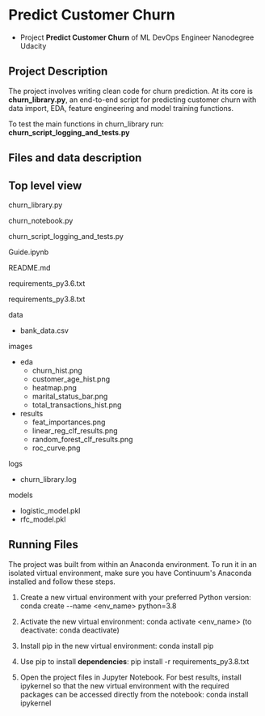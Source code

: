 # Predict Customer Churn

- Project **Predict Customer Churn** of ML DevOps Engineer Nanodegree Udacity

## Project Description
The project involves writing clean code for churn prediction. At its core is **churn_library.py**, an end-to-end script for predicting customer churn with data import, EDA, feature engineering and model training functions.

To test the main functions in churn_library run: **churn_script_logging_and_tests.py**

## Files and data description
Top level view
---------------

churn_library.py

churn_notebook.py

churn_script_logging_and_tests.py

Guide.ipynb

README.md

requirements_py3.6.txt

requirements_py3.8.txt

data
- bank_data.csv

images
- eda
	- churn_hist.png
	- customer_age_hist.png
	- heatmap.png
	- marital_status_bar.png
	- total_transactions_hist.png
- results
	- feat_importances.png
	- linear_reg_clf_results.png
	- random_forest_clf_results.png
	- roc_curve.png

logs
- churn_library.log

models
- logistic_model.pkl
- rfc_model.pkl


## Running Files
The project was built from within an Anaconda environment. To run it in an isolated virtual environment, make sure you have Continuum's Anaconda installed and follow these steps.

1. Create a new virtual environment with your preferred Python version: 
conda create --name <env_name> python=3.8

2. Activate the new virtual environment:
conda activate <env_name> (to deactivate: conda deactivate)

3. Install pip in the new virtual environment:
conda install pip

4. Use pip to install **dependencies**:
pip install -r requirements_py3.8.txt

5. Open the project files in Jupyter Notebook. For best results, install ipykernel so that the new virtual environment with the required packages can be accessed directly from the notebook:
conda install ipykernel





